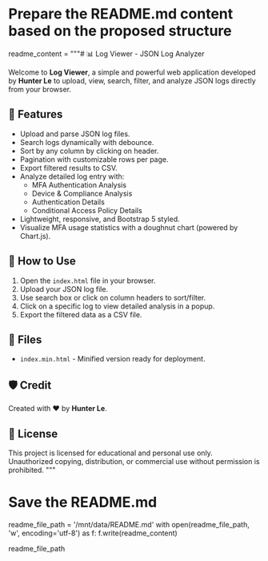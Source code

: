 # Prepare the README.md content based on the proposed structure
readme_content = """# 📊 Log Viewer - JSON Log Analyzer

Welcome to **Log Viewer**, a simple and powerful web application developed by **Hunter Le** to upload, view, search, filter, and analyze JSON logs directly from your browser.

## 🌟 Features
- Upload and parse JSON log files.
- Search logs dynamically with debounce.
- Sort by any column by clicking on header.
- Pagination with customizable rows per page.
- Export filtered results to CSV.
- Analyze detailed log entry with:
  - MFA Authentication Analysis
  - Device & Compliance Analysis
  - Authentication Details
  - Conditional Access Policy Details
- Lightweight, responsive, and Bootstrap 5 styled.
- Visualize MFA usage statistics with a doughnut chart (powered by Chart.js).

## 🚀 How to Use
1. Open the `index.html` file in your browser.
2. Upload your JSON log file.
3. Use search box or click on column headers to sort/filter.
4. Click on a specific log to view detailed analysis in a popup.
5. Export the filtered data as a CSV file.

## 📁 Files
- `index.min.html` - Minified version ready for deployment.

## 🛡️ Credit
Created with ❤️ by **Hunter Le**.

## 📜 License
This project is licensed for educational and personal use only.  
Unauthorized copying, distribution, or commercial use without permission is prohibited.
"""

# Save the README.md
readme_file_path = '/mnt/data/README.md'
with open(readme_file_path, 'w', encoding='utf-8') as f:
    f.write(readme_content)

readme_file_path

